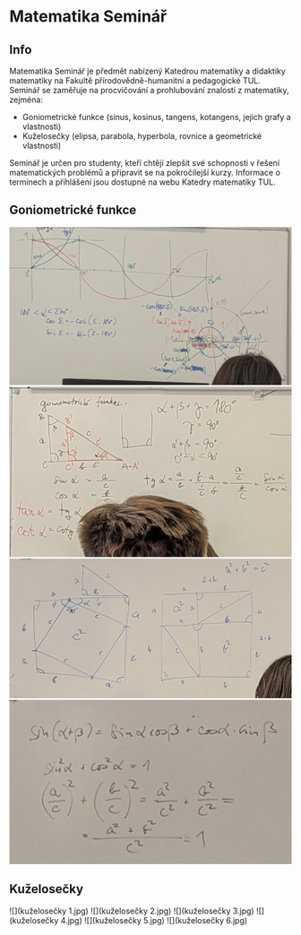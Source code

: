 # Matematika Seminář

## Info

Matematika Seminář je předmět nabízený Katedrou matematiky a didaktiky matematiky na Fakultě přírodovědně-humanitní a pedagogické TUL. Seminář se zaměřuje na procvičování a prohlubování znalostí z matematiky, zejména:

- Goniometrické funkce (sinus, kosinus, tangens, kotangens, jejich grafy a vlastnosti)
- Kuželosečky (elipsa, parabola, hyperbola, rovnice a geometrické vlastnosti)

Seminář je určen pro studenty, kteří chtějí zlepšit své schopnosti v řešení matematických problémů a připravit se na pokročilejší kurzy. Informace o termínech a přihlášení jsou dostupné na webu Katedry matematiky TUL.

## Goniometrické funkce

![](1.jpg)
![](2.jpg)
![](3.jpg)
![](4.jpg)

## Kuželosečky

![](kuželosečky 1.jpg)
![](kuželosečky 2.jpg)
![](kuželosečky 3.jpg)
![](kuželosečky 4.jpg)
![](kuželosečky 5.jpg)
![](kuželosečky 6.jpg)
